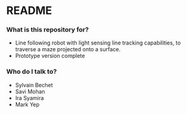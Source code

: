 # README #

### What is this repository for? ###

* Line following robot with light sensing line tracking capabilities, to traverse a maze projected onto a surface.
* Prototype version complete

### Who do I talk to? ###

* Sylvain Bechet
* Savi Mohan
* Ira Syamira 
* Mark Yep